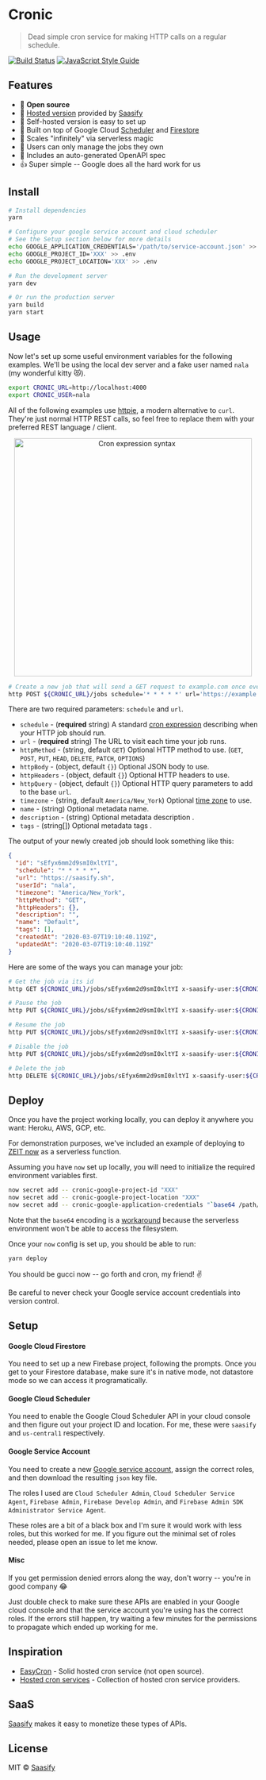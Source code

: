# Cronic

> Dead simple cron service for making HTTP calls on a regular schedule.

[![Build Status](https://travis-ci.com/saasify-sh/cronic.svg?branch=master)](https://travis-ci.com/saasify-sh/cronic) [![JavaScript Style Guide](https://img.shields.io/badge/code_style-standard-brightgreen.svg)](https://standardjs.com)

## Features

- 💯 **Open source**
- 🙈 [Hosted version](https://cronic.saasify.sh) provided by [Saasify](https://saasify.sh)
- 🙉 Self-hosted version is easy to set up
- 🐳 Built on top of Google Cloud [Scheduler](https://cloud.google.com/scheduler) and [Firestore](https://cloud.google.com/firestore)
- 💪 Scales "infinitely" via serverless magic
- 👤 Users can only manage the jobs they own
- 🤖 Includes an auto-generated OpenAPI spec
- 👍 Super simple -- Google does all the hard work for us

## Install

```bash
# Install dependencies
yarn
```

```bash
# Configure your google service account and cloud scheduler
# See the Setup section below for more details
echo GOOGLE_APPLICATION_CREDENTIALS='/path/to/service-account.json' >> .env
echo GOOGLE_PROJECT_ID='XXX' >> .env
echo GOOGLE_PROJECT_LOCATION='XXX' >> .env

# Run the development server
yarn dev

# Or run the production server
yarn build
yarn start
```

## Usage

Now let's set up some useful environment variables for the following examples. We'll be using the local dev server and a fake user named `nala` (my wonderful kitty 😻).

```bash
export CRONIC_URL=http://localhost:4000
export CRONIC_USER=nala
```

All of the following examples use [httpie](https://httpie.org), a modern alternative to `curl`. They're just normal HTTP REST calls, so feel free to replace them with your preferred REST language / client.

<p align="center">
  <img src="https://raw.githubusercontent.com/saasify-sh/cronic/master/media/cron-syntax.png" alt="Cron expression syntax" width="480" />
</p>

```bash
# Create a new job that will send a GET request to example.com once every minute
http POST ${CRONIC_URL}/jobs schedule='* * * * *' url='https://example.com' x-saasify-user:${CRONIC_USER}
```

There are two required parameters: `schedule` and `url`.

- `schedule` - (**required** string) A standard [cron expression](https://crontab.guru) describing when your HTTP job should run.
- `url` - (**required** string) The URL to visit each time your job runs.
- `httpMethod` - (string, default `GET`) Optional HTTP method to use. (`GET`, `POST`, `PUT`, `HEAD`, `DELETE`, `PATCH`, `OPTIONS`)
- `httpBody` - (object, default `{}`) Optional JSON body to use.
- `httpHeaders` - (object, default `{}`) Optional HTTP headers to use.
- `httpQuery` - (object, default `{}`) Optional HTTP query parameters to add to the base `url`.
- `timezone` - (string, default `America/New_York`) Optional [time zone](https://cloud.google.com/dataprep/docs/html/Supported-Time-Zone-Values_66194188) to use.
- `name` - (string) Optional metadata name.
- `description` - (string) Optional metadata description .
- `tags` - (string[]) Optional metadata tags .

The output of your newly created job should look something like this:

```json
{
  "id": "sEfyx6mm2d9smI0xltYI",
  "schedule": "* * * * *",
  "url": "https://saasify.sh",
  "userId": "nala",
  "timezone": "America/New_York",
  "httpMethod": "GET",
  "httpHeaders": {},
  "description": "",
  "name": "Default",
  "tags": [],
  "createdAt": "2020-03-07T19:10:40.119Z",
  "updatedAt": "2020-03-07T19:10:40.119Z"
}
```

Here are some of the ways you can manage your job:

```bash
# Get the job via its id
http GET ${CRONIC_URL}/jobs/sEfyx6mm2d9smI0xltYI x-saasify-user:${CRONIC_USER}

# Pause the job
http PUT ${CRONIC_URL}/jobs/sEfyx6mm2d9smI0xltYI x-saasify-user:${CRONIC_USER} state=paused

# Resume the job
http PUT ${CRONIC_URL}/jobs/sEfyx6mm2d9smI0xltYI x-saasify-user:${CRONIC_USER} state=enabled

# Disable the job
http PUT ${CRONIC_URL}/jobs/sEfyx6mm2d9smI0xltYI x-saasify-user:${CRONIC_USER} state=disabled

# Delete the job
http DELETE ${CRONIC_URL}/jobs/sEfyx6mm2d9smI0xltYI x-saasify-user:${CRONIC_USER}
```

## Deploy

Once you have the project working locally, you can deploy it anywhere you want: Heroku, AWS, GCP, etc.

For demonstration purposes, we've included an example of deploying to [ZEIT now](https://zeit.co/now) as a serverless function.

Assuming you have `now` set up locally, you will need to initialize the required environment variables first.

```bash
now secret add -- cronic-google-project-id "XXX"
now secret add -- cronic-google-project-location "XXX"
now secret add -- cronic-google-application-credentials "`base64 /path/to/service-account.json`"
```

Note that the `base64` encoding is a [workaround](https://github.com/zeit/now/issues/749) because the serverless environment won't be able to access the filesystem.

Once your `now` config is set up, you should be able to run:

```bash
yarn deploy
```

You should be gucci now -- go forth and cron, my friend! ✌️

Be careful to never check your Google service account credentials into version control.

## Setup

#### Google Cloud Firestore

You need to set up a new Firebase project, following the prompts. Once you get to your Firestore database, make sure it's in native mode, not datastore mode so we can access it programatically.

#### Google Cloud Scheduler

You need to enable the Google Cloud Scheduler API in your cloud console and then figure out your project ID and location. For me, these were `saasify` and `us-central1` respectively.

#### Google Service Account

You need to create a new [Google service account](https://cloud.google.com/docs/authentication/getting-started), assign the correct roles, and then download the resulting `json` key file.

The roles I used are `Cloud Scheduler Admin`, `Cloud Scheduler Service Agent`, `Firebase Admin`, `Firebase Develop Admin`, and `Firebase Admin SDK Administrator Service Agent`.

These roles are a bit of a black box and I'm sure it would work with less roles, but this worked for me. If you figure out the minimal set of roles needed, please open an issue to let me know.

#### Misc

If you get permission denied errors along the way, don't worry -- you're in good company 😂

Just double check to make sure these APIs are enabled in your Google cloud console and that the service account you're using has the correct roles. If the errors still happen, try waiting a few minutes for the permissions to propagate which ended up working for me.

## Inspiration

- [EasyCron](https://www.easycron.com/) - Solid hosted cron service (not open source).
- [Hosted cron services](https://www.cronjobservices.com) - Collection of hosted cron service providers.

## SaaS

[Saasify](https://saasify.sh) makes it easy to monetize these types of APIs.

## License

MIT © [Saasify](https://saasify.sh)
